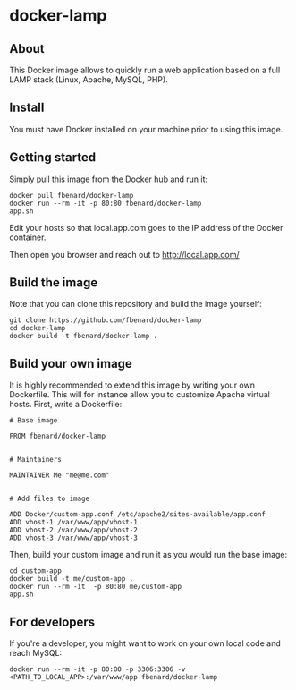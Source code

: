 docker-lamp
===========


## About

This Docker image allows to quickly run a web application based on a full LAMP stack (Linux, Apache, MySQL, PHP).


## Install

You must have Docker installed on your machine prior to using this image.


## Getting started

Simply pull this image from the Docker hub and run it:

```
docker pull fbenard/docker-lamp
docker run --rm -it -p 80:80 fbenard/docker-lamp
app.sh
```

Edit your hosts so that local.app.com goes to the IP address of the Docker container.

Then open you browser and reach out to http://local.app.com/


## Build the image

Note that you can clone this repository and build the image yourself:

```
git clone https://github.com/fbenard/docker-lamp
cd docker-lamp
docker build -t fbenard/docker-lamp .
```


## Build your own image

It is highly recommended to extend this image by writing your own Dockerfile. This will for instance allow you to customize Apache virtual hosts. First, write a Dockerfile:

```
# Base image

FROM fbenard/docker-lamp


# Maintainers

MAINTAINER Me "me@me.com"


# Add files to image

ADD Docker/custom-app.conf /etc/apache2/sites-available/app.conf
ADD vhost-1 /var/www/app/vhost-1
ADD vhost-2 /var/www/app/vhost-2
ADD vhost-3 /var/www/app/vhost-3
```

Then, build your custom image and run it as you would run the base image:

```
cd custom-app
docker build -t me/custom-app .
docker run --rm -it  -p 80:80 me/custom-app
app.sh
```


## For developers

If you're a developer, you might want to work on your own local code and reach MySQL:

```
docker run --rm -it -p 80:80 -p 3306:3306 -v <PATH_TO_LOCAL_APP>:/var/www/app fbenard/docker-lamp
```
